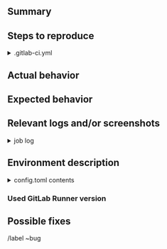 ## Summary

<!--
Briefly summarize the bug
-->

## Steps to reproduce

<!--
What do you need to do to reproduce the bug? Please include job definitions or git repository structure if relevant
-->

<!--
Please add the definition of the job from `.gitlab-ci.yml` that is failing
inside of the code blocks (```) below.
-->
<details>
<summary> .gitlab-ci.yml </summary>

```yml
Add the job definition that is failing here
```
</details>

## Actual behavior

<!--
What actually happens
-->

## Expected behavior

<!--
What you should see instead
-->

## Relevant logs and/or screenshots

<!--
Paste the job logs inside of the code blocks (```) below so it would be
easier to read.
-->

<details>
<summary> job log </summary>

```sh
Add the job log
```
</details>

## Environment description

<!--
Are you using shared Runners on GitLab.com? Or is it a custom installation?
Which executors are used? Please also provide the versions of related tools
like `docker info` if you are using the Docker executor.
-->

<!--
Please add the contents of `config.toml` inside of the code blocks (```)
below, remember to remove any secret tokens!
-->
<details>
<summary> config.toml contents </summary>

```toml
Add your configuration here
```
</details>

### Used GitLab Runner version

<!--
Please run and paste the output of `gitlab-runner --version`. If you are using
a Runner where you don't have access to, please paste at least the first lines
the from build log, like:

```
Running with gitlab-ci-multi-runner 1.4.2 (bcc1794)
Using Docker executor with image golang:1.8 ...
```
-->

## Possible fixes

<!--
(If you can, link to the line of code that might be responsible for the problem)
--->

/label ~bug
